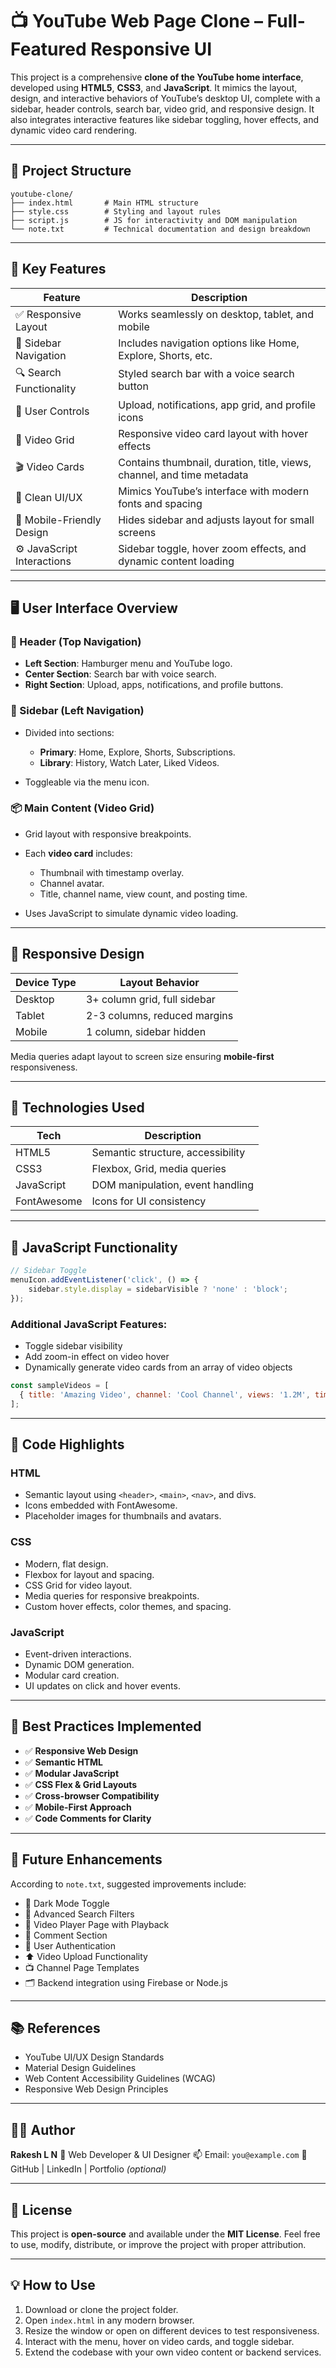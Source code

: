 # 📺 YouTube Web Page Clone – Full-Featured Responsive UI

This project is a comprehensive **clone of the YouTube home interface**, developed using **HTML5**, **CSS3**, and **JavaScript**. It mimics the layout, design, and interactive behaviors of YouTube’s desktop UI, complete with a sidebar, header controls, search bar, video grid, and responsive design. It also integrates interactive features like sidebar toggling, hover effects, and dynamic video card rendering.

---

## 📁 Project Structure

```
youtube-clone/
├── index.html       # Main HTML structure
├── style.css        # Styling and layout rules
├── script.js        # JS for interactivity and DOM manipulation
└── note.txt         # Technical documentation and design breakdown
```

---

## 🚀 Key Features

| Feature                    | Description                                                            |
| -------------------------- | ---------------------------------------------------------------------- |
| ✅ Responsive Layout       | Works seamlessly on desktop, tablet, and mobile                       |
| 🧭 Sidebar Navigation      | Includes navigation options like Home, Explore, Shorts, etc.           |
| 🔍 Search Functionality    | Styled search bar with a voice search button                           |
| 🔔 User Controls           | Upload, notifications, app grid, and profile icons                     |
| 🧱 Video Grid              | Responsive video card layout with hover effects                        |
| 🎬 Video Cards             | Contains thumbnail, duration, title, views, channel, and time metadata |
| 🎨 Clean UI/UX             | Mimics YouTube’s interface with modern fonts and spacing               |
| 📱 Mobile-Friendly Design  | Hides sidebar and adjusts layout for small screens                     |
| ⚙️ JavaScript Interactions | Sidebar toggle, hover zoom effects, and dynamic content loading        |

---

## 🖥️ User Interface Overview

### 🔷 Header (Top Navigation)

* **Left Section**: Hamburger menu and YouTube logo.
* **Center Section**: Search bar with voice search.
* **Right Section**: Upload, apps, notifications, and profile buttons.

### 📑 Sidebar (Left Navigation)

* Divided into sections:

  * **Primary**: Home, Explore, Shorts, Subscriptions.
  * **Library**: History, Watch Later, Liked Videos.
* Toggleable via the menu icon.

### 📦 Main Content (Video Grid)

* Grid layout with responsive breakpoints.
* Each **video card** includes:

  * Thumbnail with timestamp overlay.
  * Channel avatar.
  * Title, channel name, view count, and posting time.
* Uses JavaScript to simulate dynamic video loading.

---

## 📱 Responsive Design

| Device Type | Layout Behavior              |
| ----------- | ---------------------------- |
| Desktop     | 3+ column grid, full sidebar |
| Tablet      | 2-3 columns, reduced margins |
| Mobile      | 1 column, sidebar hidden     |

Media queries adapt layout to screen size ensuring **mobile-first** responsiveness.

---

## 🔧 Technologies Used

| Tech        | Description                       |
| ----------- | --------------------------------- |
| HTML5       | Semantic structure, accessibility |
| CSS3        | Flexbox, Grid, media queries      |
| JavaScript  | DOM manipulation, event handling  |
| FontAwesome | Icons for UI consistency          |

---

## 📜 JavaScript Functionality

```js
// Sidebar Toggle
menuIcon.addEventListener('click', () => {
    sidebar.style.display = sidebarVisible ? 'none' : 'block';
});
```

### Additional JavaScript Features:

* Toggle sidebar visibility
* Add zoom-in effect on video hover
* Dynamically generate video cards from an array of video objects

```js
const sampleVideos = [
  { title: 'Amazing Video', channel: 'Cool Channel', views: '1.2M', timeAgo: '3 days ago', duration: '10:30' }
];
```

---

## 📑 Code Highlights

### HTML

* Semantic layout using `<header>`, `<main>`, `<nav>`, and divs.
* Icons embedded with FontAwesome.
* Placeholder images for thumbnails and avatars.

### CSS

* Modern, flat design.
* Flexbox for layout and spacing.
* CSS Grid for video layout.
* Media queries for responsive breakpoints.
* Custom hover effects, color themes, and spacing.

### JavaScript

* Event-driven interactions.
* Dynamic DOM generation.
* Modular card creation.
* UI updates on click and hover events.

---

## 📌 Best Practices Implemented

* ✅ **Responsive Web Design**
* ✅ **Semantic HTML**
* ✅ **Modular JavaScript**
* ✅ **CSS Flex & Grid Layouts**
* ✅ **Cross-browser Compatibility**
* ✅ **Mobile-First Approach**
* ✅ **Code Comments for Clarity**

---

## 🔮 Future Enhancements

According to `note.txt`, suggested improvements include:

* 🌙 Dark Mode Toggle
* 🎯 Advanced Search Filters
* 🧠 Video Player Page with Playback
* 💬 Comment Section
* 🔐 User Authentication
* ⬆️ Video Upload Functionality
* 📺 Channel Page Templates
* 🗂️ Backend integration using Firebase or Node.js

---

## 📚 References

* YouTube UI/UX Design Standards
* Material Design Guidelines
* Web Content Accessibility Guidelines (WCAG)
* Responsive Web Design Principles

---

## 🧑‍💻 Author

**Rakesh L N**
💼 Web Developer & UI Designer
📫 Email: `you@example.com`
🔗 GitHub | LinkedIn | Portfolio *(optional)*

---

## 📄 License

This project is **open-source** and available under the **MIT License**.
Feel free to use, modify, distribute, or improve the project with proper attribution.

---

## 💡 How to Use

1. Download or clone the project folder.
2. Open `index.html` in any modern browser.
3. Resize the window or open on different devices to test responsiveness.
4. Interact with the menu, hover on video cards, and toggle sidebar.
5. Extend the codebase with your own video content or backend services.


